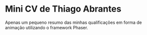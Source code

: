 # Mini CV de Thiago Abrantes
Apenas um pequeno resumo das minhas qualificações em forma de animação 
utilizando o framework Phaser.
